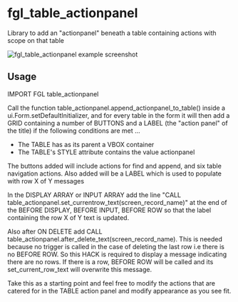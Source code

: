 # fgl_table_actionpanel
Library to add an "actionpanel" beneath a table containing actions with scope on that table 

![fgl_table_actionpanel example screenshot](https://user-images.githubusercontent.com/13615993/32205891-c86c1ca6-be56-11e7-943a-ce70591c52e0.png)

## Usage
IMPORT FGL table_actionpanel

Call the function table_actionpanel.append_actionpanel_to_table() inside a ui.Form.setDefaultInitializer, and for every table in the form it will then add a GRID containing a number of BUTTONS and a LABEL (the "action panel" of the title) if the following conditions are met ...
* The TABLE has as its parent a VBOX container
* The TABLE's STYLE attribute contains the value actionpanel

The buttons added will include actions for find and append, and six table navigation actions.  Also added will be a LABEL which is used to populate with row X of Y messages

In the DISPLAY ARRAY or INPUT ARRAY add the line "CALL table_actionpanel.set_currentrow_text(screen_record_name)"  at the end of the BEFORE DISPLAY, BEFORE INPUT, BEFORE ROW so that the label containing the row X of Y text is updated.

Also after ON DELETE add CALL table_actionpanel.after_delete_text(screen_record_name).  This is needed because no trigger is called in the case of deleting the last row i.e there is no BEFORE ROW.  So this HACK is required to display a message indicating there are no rows.  If there is a row, BEFORE ROW will be called and its set_current_row_text will overwrite this message.

Take this as a starting point and feel free to modify the actions that are catered for in the TABLE action panel and modify appearance as you see fit.
